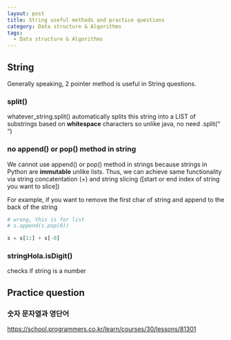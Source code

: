```yaml
---
layout: post
title: String useful methods and practice questions
category: Data structure & Algorithms
tags:
  - Data structure & Algorithms
---
```

## String
Generally speaking, 2 pointer method is useful in String questions.

### split()
whatever_string.split() automatically splits this string into a LIST
of substrings based on **whitespace** characters so unlike java, no
need .split(“ “)

### no append() or pop() method in string
We cannot use append() or pop() method in strings because strings in
Python are **immutable** unlike lists. Thus, we can achieve same functionality
via string concatentation (+) and string slicing ([start or end index
of string you want to slice])


For example, if you want to remove the first char of string and append
to the back of the string
```python
# wrong, this is for list
# s.append(s.pop(0))

s = s[1:] + s[-0]
```

### stringHola.isDigit()
checks if string is a number 

## Practice question
### 숫자 문자열과 영단어
https://school.programmers.co.kr/learn/courses/30/lessons/81301


